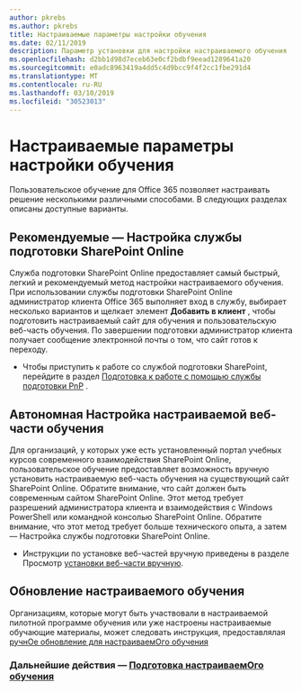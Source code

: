 ```yaml
---
author: pkrebs
ms.author: pkrebs
title: Настраиваемые параметры настройки обучения
ms.date: 02/11/2019
description: Параметр установки для настройки настраиваемого обучения
ms.openlocfilehash: d2bb1d98d7eceb63e0cf2bdbf9eead1289641a20
ms.sourcegitcommit: e0adc8963419a4dd5c4d9bcc9f4f2cc1fbe291d4
ms.translationtype: MT
ms.contentlocale: ru-RU
ms.lasthandoff: 03/10/2019
ms.locfileid: "30523013"
---
```

# <a name="custom-learning-setup-options"></a>Настраиваемые параметры настройки обучения
Пользовательское обучение для Office 365 позволяет настраивать решение несколькими различными способами. В следующих разделах описаны доступные варианты.

## <a name="recommended---sharepoint-online-provisioning-service-setup"></a>Рекомендуемые — Настройка службы подготовки SharePoint Online 
Служба подготовки SharePoint Online предоставляет самый быстрый, легкий и рекомендуемый метод настройки настраиваемого обучения. При использовании службы подготовки SharePoint Online администратор клиента Office 365 выполняет вход в службу, выбирает несколько вариантов и щелкает элемент **Добавить в клиент** , чтобы подготовить настраиваемый сайт для обучения и пользовательскую веб-часть обучения. По завершении подготовки администратор клиента получает сообщение электронной почты о том, что сайт готов к переходу. 

- Чтобы приступить к работе со службой подготовки SharePoint, перейдите в раздел [Подготовка к работе с помощью службы подготовки PnP](custom_provision.md) .   

## <a name="stand-alone-custom-learning-web-part-setup"></a>Автономная Настройка настраиваемой веб-части обучения
Для организаций, у которых уже есть установленный портал учебных курсов современного взаимодействия SharePoint Online, пользовательское обучение предоставляет возможность вручную установить настраиваемую веб-часть обучения на существующий сайт SharePoint Online. Обратите внимание, что сайт должен быть современным сайтом SharePoint Online. Этот метод требует разрешений администратора клиента и взаимодействия с Windows PowerShell или командной консолью SharePoint Online. Обратите внимание, что этот метод требует больше технического опыта, а затем — Настройка службы подготовки SharePoint Online.

- Инструкции по установке веб-частей вручную приведены в разделе Просмотр [установки веб-части вручную](custom_manualsetup.md). 

## <a name="upgrade-custom-learning"></a>Обновление настраиваемого обучения
Организациям, которые могут быть участвовали в настраиваемой пилотной программе обучения или уже настроены настраиваемые обучающие материалы, может следовать инструкция, предоставлялая [ручнОе обновление для настраиваемОго обучения](custom_upgrade.md)    

### <a name="next-steps---provision-custom-learningcustomprovisionmd"></a>Дальнейшие действия — [Подготовка настраиваемОго обучения](custom_provision.md)
